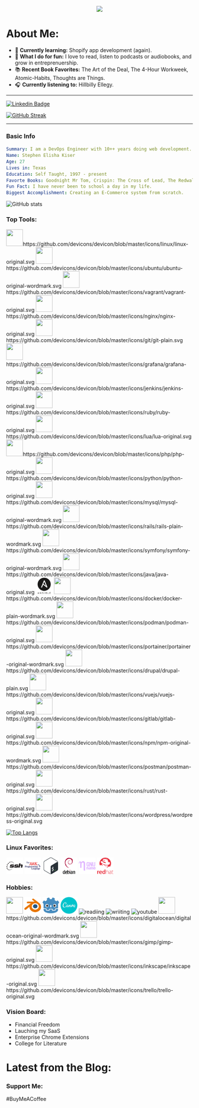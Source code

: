 <p align="center">
  <img src="https://capsule-render.vercel.app/api?text=S-Kiser&animation=fadeIn&type=waving&color=gradient&height=100"/>
</p>

# About Me:

- 🌱 <b>Currently learning:</b> Shopify app development (again).
- 🔋 <b>What I do for fun:</b> I love to read, listen to podcasts or audiobooks, and grow in entreprenuership.
- 📚 <b>Recent Book Favorites:</b> The Art of the Deal, The 4-Hour Workweek, Atomic-Habits, Thoughts are Things.
- 🎧 <b>Currently listening to:</b> Hillbilly Ellegy.

---

[![Linkedin Badge](https://img.shields.io/badge/-s--kiser--linkedin-blue?style=flat&logo=Linkedin&logoColor=white)](https://www.linkedin.com/in/s-kiser)

<p>

[![GitHub Streak](http://github-readme-streak-stats.herokuapp.com?user=s-kiser&theme=onedark)](https://git.io/streak-stats) 
</p>

---

### Basic Info

```yaml
Summary: I am a DevOps Engineer with 10++ years doing web development.
Name: Stephen Elisha Kiser
Age: 27
Lives in: Texas
Education: Self Taught, 1997 - present
Favorte Books: Goodnight Mr Tom, Crispin: The Cross of Lead, The Redwall Series, The Dark is Riising Series.
Fun Fact: I have never been to school a day in my life.
Biggest Accomplishment: Creating an E-Commerce system from scratch.
```
![GitHub stats](https://github-readme-stats.vercel.app/api?username=s-kiser&show_icons=true&theme=onedark&hide=issues,contribs&show=xxx)
<!-- ![GitHub stats](https://github-readme-stats.vercel.app/api?username=s-kiser&show_icons=true&theme=onedark&hide=issues,stars&show=reviews,discussions_started,discussions_answered,prs_merged,prs_merged_percentage) -->


### Top Tools:
<p align="left">
<img src="" alt="" width="45" height="45"/>https://github.com/devicons/devicon/blob/master/icons/linux/linux-original.svg
<img src="" alt="" width="45" height="45"/>https://github.com/devicons/devicon/blob/master/icons/ubuntu/ubuntu-original-wordmark.svg
<img src="" alt="" width="45" height="45"/>https://github.com/devicons/devicon/blob/master/icons/vagrant/vagrant-original.svg
<img src="" alt="" width="45" height="45"/>https://github.com/devicons/devicon/blob/master/icons/nginx/nginx-original.svg
<img src="" alt="" width="45" height="45"/>https://github.com/devicons/devicon/blob/master/icons/git/git-plain.svg
<img src="" alt="" width="45" height="45"/>https://github.com/devicons/devicon/blob/master/icons/grafana/grafana-original.svg
<img src="" alt="" width="45" height="45"/>https://github.com/devicons/devicon/blob/master/icons/jenkins/jenkins-original.svg
<img src="" alt="" width="45" height="45"/>https://github.com/devicons/devicon/blob/master/icons/ruby/ruby-original.svg
<img src="" alt="" width="45" height="45"/>https://github.com/devicons/devicon/blob/master/icons/lua/lua-original.svg
<img src="" alt="" width="45" height="45"/>https://github.com/devicons/devicon/blob/master/icons/php/php-original.svg
<img src="" alt="" width="45" height="45"/>https://github.com/devicons/devicon/blob/master/icons/python/python-original.svg
<img src="" alt="" width="45" height="45"/>https://github.com/devicons/devicon/blob/master/icons/mysql/mysql-original-wordmark.svg
<img src="" alt="" width="45" height="45"/>https://github.com/devicons/devicon/blob/master/icons/rails/rails-plain-wordmark.svg
<img src="" alt="" width="45" height="45"/>https://github.com/devicons/devicon/blob/master/icons/symfony/symfony-original-wordmark.svg
<img src="" alt="" width="45" height="45"/>https://github.com/devicons/devicon/blob/master/icons/java/java-original.svg
<img src="https://github.com/devicons/devicon/blob/master/icons/ansible/ansible-original-wordmark.svg" alt="ansible" width="45" height="45"/>
<img src="" alt="" width="45" height="45"/>https://github.com/devicons/devicon/blob/master/icons/docker/docker-plain-wordmark.svg
<img src="" alt="" width="45" height="45"/>https://github.com/devicons/devicon/blob/master/icons/podman/podman-original.svg
<img src="" alt="" width="45" height="45"/>https://github.com/devicons/devicon/blob/master/icons/portainer/portainer-original-wordmark.svg
<img src="" alt="" width="45" height="45"/>https://github.com/devicons/devicon/blob/master/icons/drupal/drupal-plain.svg
<img src="" alt="" width="45" height="45"/>https://github.com/devicons/devicon/blob/master/icons/vuejs/vuejs-original.svg
<img src="" alt="" width="45" height="45"/>https://github.com/devicons/devicon/blob/master/icons/gitlab/gitlab-original.svg
<img src="" alt="" width="45" height="45"/>https://github.com/devicons/devicon/blob/master/icons/npm/npm-original-wordmark.svg
<img src="" alt="" width="45" height="45"/>https://github.com/devicons/devicon/blob/master/icons/postman/postman-original.svg
<img src="" alt="" width="45" height="45"/>https://github.com/devicons/devicon/blob/master/icons/rust/rust-original.svg
<img src="" alt="" width="45" height="45"/>https://github.com/devicons/devicon/blob/master/icons/wordpress/wordpress-original.svg
</p>

[![Top Langs](https://github-readme-stats.vercel.app/api/top-langs/?username=s-kiser&layout=compact&theme=onedark)](https://github.com/anuraghazra/github-readme-stats)

### Linux Favorites:

<p align="left">
<img src="https://github.com/devicons/devicon/blob/master/icons/ssh/ssh-original-wordmark.svg" alt="ssh" width="45" height="45"/>
<img src="https://github.com/devicons/devicon/blob/master/icons/awk/awk-original-wordmark.svg" alt="awk" width="45" height="45"/>
<img src="https://github.com/devicons/devicon/blob/master/icons/bash/bash-original.svg" alt="bash" width="45" height="45"/>
<img src="https://github.com/devicons/devicon/blob/master/icons/debian/debian-original-wordmark.svg" alt="debian" width="45" height="45"/>
<img src="https://github.com/devicons/devicon/blob/master/icons/nano/nano-plain-wordmark.svg" alt="nano" width="45" height="45"/>
<img src="https://github.com/devicons/devicon/blob/master/icons/redhat/redhat-plain-wordmark.svg" alt="redhat" width="45" height="45"/>
</p>

### Hobbies:
<p align="left">
<img src="" alt="" width="45" height="45"/>
<img src="https://github.com/devicons/devicon/blob/master/icons/blender/blender-original.svg" alt="blender" width="45" height="45"/>
<img src="https://github.com/devicons/devicon/blob/master/icons/godot/godot-original.svg" alt="godot" width="45" height="45"/>
<img src="https://github.com/devicons/devicon/blob/master/icons/canva/canva-original.svg" alt="canva" width="45" height="45"/>
<img src="" alt="readiing" width="45" height="45"/>
<img src="" alt="wriiting" width="45" height="45"/>
<img src="" alt="youtube" width="45" height="45"/>
<img src="" alt="" width="45" height="45"/>https://github.com/devicons/devicon/blob/master/icons/digitalocean/digitalocean-original-wordmark.svg
<img src="" alt="" width="45" height="45"/>https://github.com/devicons/devicon/blob/master/icons/gimp/gimp-original.svg
<img src="" alt="" width="45" height="45"/>https://github.com/devicons/devicon/blob/master/icons/inkscape/inkscape-original.svg
<img src="" alt="" width="45" height="45"/>https://github.com/devicons/devicon/blob/master/icons/trello/trello-original.svg
  
</p>


### Vision Board:
- Financial Freedom
- Lauching my SaaS
- Enterprise Chrome Extensions
- College for Literature

# Latest from the Blog:


### Support Me:
#BuyMeACoffee



<!--

https://github.com/devicons/devicon/blob/master/icons/linkedin/linkedin-original.svg

**s-kiser/s-kiser** is a ✨ _special_ ✨ repository because its `README.md` (this file) appears on your GitHub profile.

Here are some ideas to get you started:

- 🔭 I’m currently working on ...
- 🌱 I’m currently learning ...
- 👯 I’m looking to collaborate on ...
- 🤔 I’m looking for help with ...
- 💬 Ask me about ...
- 📫 How to reach me: ...
- 😄 Pronouns: ...
- ⚡ Fun fact: ...
-->
